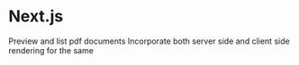 # Next.js
Preview and list pdf documents Incorporate both server side and client side rendering for the same
